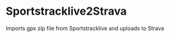 Sportstracklive2Strava
======================

Imports gpx zip file from Sportstracklive and uploads to Strava
